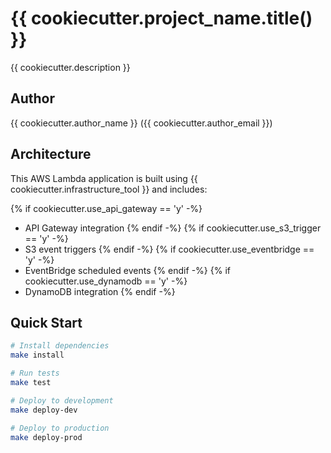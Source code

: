 # {{ cookiecutter.project_name.title() }}

{{ cookiecutter.description }}

## Author
{{ cookiecutter.author_name }} ({{ cookiecutter.author_email }})

## Architecture

This AWS Lambda application is built using {{ cookiecutter.infrastructure_tool }} and includes:

{% if cookiecutter.use_api_gateway == 'y' -%}
- API Gateway integration
{% endif -%}
{% if cookiecutter.use_s3_trigger == 'y' -%}
- S3 event triggers
{% endif -%}
{% if cookiecutter.use_eventbridge == 'y' -%}
- EventBridge scheduled events
{% endif -%}
{% if cookiecutter.use_dynamodb == 'y' -%}
- DynamoDB integration
{% endif -%}

## Quick Start

```bash
# Install dependencies
make install

# Run tests
make test

# Deploy to development
make deploy-dev

# Deploy to production  
make deploy-prod